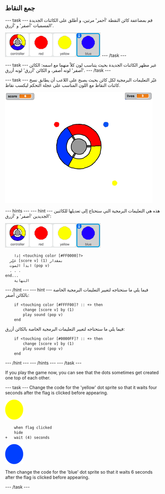## جمع النقاط

\--- task \--- قم بمضاعفة كائن النقطة 'أحمر' مرتين، و أطلق على الكائنات الجديدة المسميات 'أصفر' و 'أزرق'.

![لقطة الشاشة](images/dots-more-dots.png) \--- /task \---

\--- task \--- غير مظهر الكائنات الجديدة بحيث يتناسب لون كلاً منهما مع اسمه: الكائن 'أصفر' لونه أصفر، و الكائن 'أزرق' لونه أزرق. \--- /task \---

\--- task \--- غيّر التعليمات البرمجية لكل كائن بحيث يصبح على اللاعب أن يطابق نسخ كائنات النقاط مع اللون المناسب على عجلة التحكم ليكسب نقاط.

![لقطة الشاشة](images/dots-all-test.png)

\--- hints \--- \--- hint \--- هذه هي التعليمات البرمجية التي ستحتاج إلى تعديلها للكائنين الجديدين 'أصفر' و 'أزرق':

![لقطة الشاشة](images/dots-more-dots.png)

```blocks3
    إذا <touching color [#FF0000]?> 
  غيِّر [score v] بمقدار (1)
  ابدأ الصوت (pop v)
  . . .
end...
    النهاية
```

\--- /hint \--- \--- hint \--- فيما يلي ما ستحتاجه لتغيير التعليمات البرمجية الخاصة بالكائن أصفر:

```blocks3
    if <touching color [#FFFF00]? :: +> then
        change [score v] by (1)
        play sound (pop v)
    end
```

فيما يلي ما ستحتاجه لتغيير التعليمات البرمجية الخاصة بالكائن أزرق:

```blocks3
    if <touching color [#0000FF]? :: +> then
        change [score v] by (1)
        play sound (pop v)
    end
```

\--- /hint \--- \--- /hints \--- \--- /task \---

If you play the game now, you can see that the dots sometimes get created one top of each other.

\--- task \--- Change the code for the 'yellow' dot sprite so that it waits four seconds after the flag is clicked before appearing.

![Yellow dot](images/yellow-sprite.png)

```blocks3
    when flag clicked
    hide
+   wait (4) seconds
```

![Blue dot](images/blue-sprite.png)

Then change the code for the 'blue' dot sprite so that it waits 6 seconds after the flag is clicked before appearing.

\--- /task \---